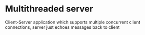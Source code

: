 # Multithreaded server
Client-Server application which supports multiple concurrent client connections, server just echoes messages back to client

